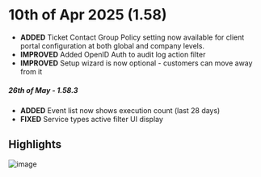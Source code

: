 # 10th of Apr 2025 (1.58)

- **ADDED** Ticket Contact Group Policy setting now available for client portal configuration at both global and company levels.
- **IMPROVED** Added OpenID Auth to audit log action filter
- **IMPROVED** Setup wizard is now optional - customers can move away from it

##### 26th of May - 1.58.3
- **ADDED** Event list now shows execution count (last 28 days)
- **FIXED** Service types active filter UI display

## Highlights

![image](https://github.com/user-attachments/assets/568d8807-3961-487c-a38b-a69f1ca9b8c5)
